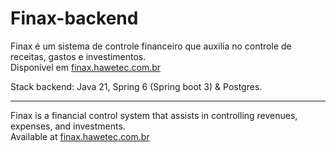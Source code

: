 # Finax-backend

Finax é um sistema de controle financeiro que auxilia no controle de receitas, gastos e investimentos.  
Disponível em [finax.hawetec.com.br](https://finax.hawetec.com.br)

Stack backend: Java 21, Spring 6 (Spring boot 3) & Postgres.
   
---

Finax is a financial control system that assists in controlling revenues, expenses, and investments.  
Available at [finax.hawetec.com.br](https://finax.hawetec.com.br)  
